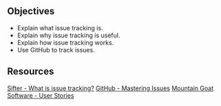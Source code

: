 ## Objectives

- Explain what issue tracking is.
- Explain why issue tracking is useful.
- Explain how issue tracking works.
- Use GitHub to track issues.

## Resources

[Sifter - What is issue tracking?](https://sifterapp.com/academy/overview/why/)
[GitHub - Mastering Issues](https://guides.github.com/features/issues/)
[Mountain Goat Software - User Stories](https://www.mountaingoatsoftware.com/agile/user-stories)
